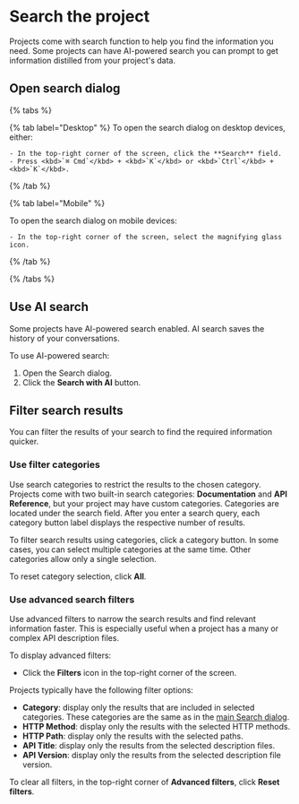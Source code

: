 # Search the project

Projects come with search function to help you find the information you need.
Some projects can have AI-powered search you can prompt to get information distilled from your project's data.

## Open search dialog

{% tabs %}
  
  {% tab label="Desktop" %}
  To open the search dialog on desktop devices, either:

    - In the top-right corner of the screen, click the **Search** field.
    - Press <kbd>`⌘ Cmd`</kbd> + <kbd>`K`</kbd> or <kbd>`Ctrl`</kbd> + <kbd>`K`</kbd>.

  {% /tab %}
  
  {% tab label="Mobile" %}

  To open the search dialog on mobile devices:

    - In the top-right corner of the screen, select the magnifying glass icon.

  {% /tab %}

{% /tabs %}


## Use AI search

Some projects have AI-powered search enabled.
AI search saves the history of your conversations.

To use AI-powered search:

1. Open the Search dialog.
2. Click the **Search with AI** button.

## Filter search results

You can filter the results of your search to find the required information quicker.

### Use filter categories

Use search categories to restrict the results to the chosen category.
Projects come with two built-in search categories: **Documentation** and **API Reference**, but your project may have custom categories.
Categories are located under the search field.
After you enter a search query, each category button label displays the respective number of results.

To filter search results using categories, click a category button.
In some cases, you can select multiple categories at the same time.
Other categories allow only a single selection.

To reset category selection, click **All**.

### Use advanced search filters

Use advanced filters to narrow the search results and find relevant information faster.
This is especially useful when a project has a many or complex API description files.

To display advanced filters:

- Click the **Filters** icon in the top-right corner of the screen.

Projects typically have the following filter options:

- **Category**: display only the results that are included in selected categories.
  These categories are the same as in the [main Search dialog](#use-filter-categories).
- **HTTP Method**: display only the results with the selected HTTP methods.
- **HTTP Path**: display only the results with the selected paths.
- **API Title**: display only the results from the selected description files.
- **API Version**: display only the results from the selected description file version.

To clear all filters, in the top-right corner of **Advanced filters**, click **Reset filters**.
